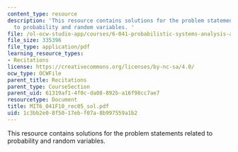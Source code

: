 ```yaml
---
content_type: resource
description: 'This resource contains solutions for the problem statements related
  to probability and random variables. '
file: /ol-ocw-studio-app/courses/6-041-probabilistic-systems-analysis-and-applied-probability-fall-2010/1c3bb2e08f5017ebf07a8b997559a1b2_MIT6_041F10_rec05_sol.pdf
file_size: 335396
file_type: application/pdf
learning_resource_types:
- Recitations
license: https://creativecommons.org/licenses/by-nc-sa/4.0/
ocw_type: OCWFile
parent_title: Recitations
parent_type: CourseSection
parent_uid: 61319af1-4f0c-da08-892b-a16f98cc7ae7
resourcetype: Document
title: MIT6_041F10_rec05_sol.pdf
uid: 1c3bb2e0-8f50-17eb-f07a-8b997559a1b2
---
```

This resource contains solutions for the problem statements related to probability and random variables. 
